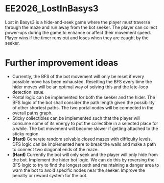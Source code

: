 # EE2026_LostInBasys3
Lost in Basys3 is a hide-and-seek game where the player must traverse through the maze and run away from the bot seeker. The player can collect power-ups during the game to enhance or affect their movement speed. Player wins if the timer runs out and loses when they are caught by the seeker.

# Further improvement ideas
- Currently, the BFS of the bot movement will only be reset if every possible move has been exhausted. Resetting the BFS every time the hider moves will be an optimal way of solving this and the late-loop detection issue.
- Portal logic can be implemented for both the seeker and the hider. The BFS logic of the bot shall consider the path length given the possibility of other shortest paths. The two portal nodes will be connected in the overall paths graph.
- Sticky collectibles can be implemented such that the player will consume some of its energy to put the collectible in a selected place for a while. The bot movement will become slower if getting attached to the sticky region.
- **(Hard)** Generate random solvable closed mazes with difficulty levels. DFS logic can be implemented here to break the walls and make a path to connect two diagonal ends of the maze.
- **(Hard)** Currently the bot will only seek and the player will only hide from the bot. Implement the hider bot logic. We can do this by reversing the BFS logic to try to find the longest path and maintaining a danger area to warn the bot to avoid specific nodes near the seeker. Improve the penalty or reward system for the bot.
